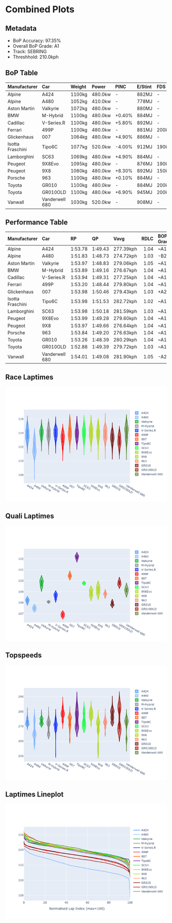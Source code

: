 # Combined Plots

## Metadata

- BoP Accuracy: 97.35%
- Overall BoP Grade: A1
- Track: SEBRING
- Threshhold: 210.0kph

## BoP Table
| Manufacturer     | Car            | Weight   | Power   | PINC   | E/Stint   | FDS    |
|:-----------------|:---------------|:---------|:--------|:-------|:----------|:-------|
| Alpine           | A424           | 1100kg   | 480.0kw | -      | 882MJ     | -      |
| Alpine           | A480           | 1052kg   | 410.0kw | -      | 778MJ     | -      |
| Aston Martin     | Valkyrie       | 1072kg   | 480.0kw | -      | 880MJ     | -      |
| BMW              | M-Hybrid       | 1100kg   | 480.0kw | +0.40% | 884MJ     | -      |
| Cadillac         | V-Series.R     | 1100kg   | 480.0kw | +5.80% | 892MJ     | -      |
| Ferrari          | 499P           | 1100kg   | 480.0kw | -      | 881MJ     | 200kph |
| Glickenhaus      | 007            | 1064kg   | 480.0kw | +4.90% | 886MJ     | -      |
| Isotta Fraschini | Tipo6C         | 1077kg   | 520.0kw | -4.00% | 912MJ     | 190kph |
| Lamborghini      | SC63           | 1069kg   | 480.0kw | +4.90% | 884MJ     | -      |
| Peugeot          | 9X8Evo         | 1095kg   | 480.0kw | -      | 876MJ     | 190kph |
| Peugeot          | 9X8            | 1080kg   | 480.0kw | +8.30% | 892MJ     | 150kph |
| Porsche          | 963            | 1100kg   | 480.0kw | +0.10% | 884MJ     | -      |
| Toyota           | GR010          | 1100kg   | 480.0kw | -      | 884MJ     | 200kph |
| Toyota           | GR010OLD       | 1100kg   | 480.0kw | +6.90% | 945MJ     | 200kph |
| Vanwall          | Vanderwell 680 | 1030kg   | 520.0kw | -      | 908MJ     | -      |

## Performance Table
| Manufacturer     | Car            | RP      | QP      | Vavg      |   RDLC | BOP-Grade   | Match   |
|:-----------------|:---------------|:--------|:--------|:----------|-------:|:------------|:--------|
| Alpine           | A424           | 1:53.78 | 1:49.43 | 277.39kph |   1.04 | ~A1         | 99.12%  |
| Alpine           | A480           | 1:51.83 | 1:48.73 | 274.72kph |   1.03 | -B2         | 83.55%  |
| Aston Martin     | Valkyrie       | 1:53.97 | 1:48.83 | 279.06kph |   1.05 | ~A1         | 100.00% |
| BMW              | M-Hybrid       | 1:53.89 | 1:49.16 | 276.67kph |   1.04 | ~A1         | 99.96%  |
| Cadillac         | V-Series.R     | 1:53.94 | 1:49.31 | 277.25kph |   1.04 | ~A1         | 99.58%  |
| Ferrari          | 499P           | 1:53.20 | 1:48.44 | 279.80kph |   1.04 | ~A1         | 99.57%  |
| Glickenhaus      | 007            | 1:53.98 | 1:50.46 | 279.43kph |   1.03 | +A2         | 93.38%  |
| Isotta Fraschini | Tipo6C         | 1:53.98 | 1:51.53 | 282.72kph |   1.02 | ~A1         | 97.76%  |
| Lamborghini      | SC63           | 1:53.98 | 1:50.18 | 281.59kph |   1.03 | ~A1         | 97.83%  |
| Peugeot          | 9X8Evo         | 1:53.99 | 1:49.28 | 279.60kph |   1.04 | ~A1         | 96.99%  |
| Peugeot          | 9X8            | 1:53.97 | 1:49.66 | 276.64kph |   1.04 | ~A1         | 98.65%  |
| Porsche          | 963            | 1:53.84 | 1:49.20 | 276.63kph |   1.04 | ~A1         | 99.87%  |
| Toyota           | GR010          | 1:53.26 | 1:48.39 | 280.29kph |   1.04 | ~A1         | 99.87%  |
| Toyota           | GR010OLD       | 1:52.88 | 1:49.39 | 279.72kph |   1.03 | ~A1         | 99.68%  |
| Vanwall          | Vanderwell 680 | 1:54.01 | 1:49.08 | 281.90kph |   1.05 | -A2         | 94.49%  |

## Race Laptimes
![Race Laptimes](images/race_violin.png)

## Quali Laptimes
![Quali Laptimes](images/quali_violin.png)

## Topspeeds
![Topspeeds](images/topspeed_violin.png)

## Laptimes Lineplot
![Laptimes Lineplot](images/laptime_line.png)


